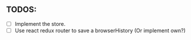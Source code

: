 ## TODOS:

- [ ] Implement the store.
- [ ] Use react redux router to save a browserHistory (Or implement own?)
